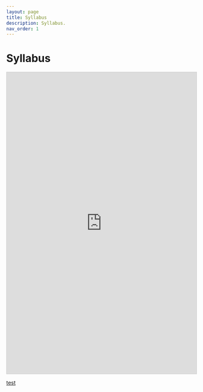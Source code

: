 ```yaml
---
layout: page
title: Syllabus
description: Syllabus.
nav_order: 1
---
```


# Syllabus 


<iframe src="https://briellekthompson.github.io/NATR_8001_DecisionAnalysis_Fall25_Mizzou/details/DecisionAnalysis_Syllabus.pdf" width="100%" height="800px" style="border: 1px solid #ccc;" title="Syllabus PDF"></iframe>

[test](details/DecisionAnalysis_Syllabus.pdf)